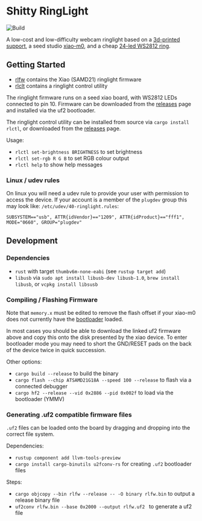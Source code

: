 # Shitty RingLight

![Build](https://github.com/ryankurte/ringlight/workflows/Rust/badge.svg)

A low-cost and low-difficulty webcam ringlight based on a [3d-printed support](https://cad.onshape.com/documents/8d8e1210feb9aa656091cb68/w/f6f89561e16627434c69d84b/e/2f141cae78ba41f703d6d9aa), a seed studio [xiao-m0](https://wiki.seeedstudio.com/Seeeduino-XIAO), and a cheap [24-led WS2812 ring](https://www.aliexpress.com/item/33006920763.html?spm=a2g0s.9042311.0.0.535d4c4dpqgWA9).


## Getting Started

- [rlfw](rlfw/) contains the Xiao (SAMD21) ringlight firmware
- [rlclt](rlctl/) contains a ringlight control utility

The ringlight firmware runs on a seed xiao board, with WS2812 LEDs connected to pin 10. Firmware can be downloaded from the [releases](https://github.com/ryankurte/ringlight/releases/latest) page and installed via the uf2 bootloader.

The ringlight control utility can be installed from source via `cargo install rlctl`, or downloaded from the [releases](https://github.com/ryankurte/ringlight/releases/latest) page.

Usage:

- `rlctl set-brightness BRIGHTNESS` to set brightness
- `rlctl set-rgb R G B` to set RGB colour output
- `rlctl help` to show help messages


### Linux / udev rules

On linux you will need a udev rule to provide your user with permission to access the device. If your account is a member of the `plugdev` group this may look like: `/etc/udev/40-ringlight.rules`:
```
SUBSYSTEM=="usb", ATTR{idVendor}=="1209", ATTR{idProduct}=="fff1", MODE="0660", GROUP="plugdev"
```


## Development

### Dependencies

- `rust` with target `thumbv6m-none-eabi` (see `rustup target add`)
- `libusb` via `sudo apt install libusb-dev libusb-1.0`, `brew install libusb`, or `vcpkg install libsusb`


### Compiling / Flashing Firmware

Note that `memory.x` must be edited to remove the flash offset if your xiao-m0 does not currently have the [bootloader](https://github.com/Seeed-Studio/ArduinoCore-samd/blob/master/bootloaders/XIAOM0/bootloader-XIAO_m0-v3.7.0-33-g90ff611-dirty.bin) loaded.

In most cases you should be able to download the linked uf2 firmware above and copy this onto the disk presented by the xiao device. To enter bootloader mode you may need to short the GND/RESET pads on the back of the device twice in quick succession.

Other options:

- `cargo build --release` to build the binary
- `cargo flash --chip ATSAMD21G18A --speed 100 --release` to flash via a connected debugger
- `cargo hf2 --release --vid 0x2886 --pid 0x002f` to load via the bootloader (YMMV)


### Generating .uf2 compatible firmware files

`.uf2` files can be loaded onto the board by dragging and dropping into the correct file system.

Dependencies:

- `rustup component add llvm-tools-preview`
- `cargo install cargo-binutils u2fconv-rs` for creating `.uf2` bootloader files

Steps: 

- `cargo objcopy --bin rlfw --release -- -O binary rlfw.bin` to output a release binary file
- `uf2conv rlfw.bin --base 0x2000 --output rlfw.uf2 ` to generate a uf2 file


